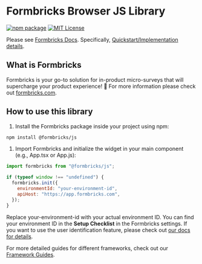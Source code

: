 # Formbricks Browser JS Library

[![npm package](https://img.shields.io/npm/v/@formbricks/js?style=flat-square)](https://www.npmjs.com/package/@formbricks/js)
[![MIT License](https://img.shields.io/badge/License-MIT-red.svg?style=flat-square)](https://opensource.org/licenses/MIT)

Please see [Formbricks Docs](https://formbricks.com/docs).
Specifically, [Quickstart/Implementation details](https://formbricks.com/docs/getting-started/quickstart-in-app-survey).

## What is Formbricks

Formbricks is your go-to solution for in-product micro-surveys that will supercharge your product experience! 🚀 For more information please check out [formbricks.com](https://formbricks.com).

## How to use this library

1. Install the Formbricks package inside your project using npm:

```bash
npm install @formbricks/js
```

1. Import Formbricks and initialize the widget in your main component (e.g., App.tsx or App.js):

```javascript
import formbricks from "@formbricks/js";

if (typeof window !== "undefined") {
  formbricks.init({
    environmentId: "your-environment-id",
    apiHost: "https://app.formbricks.com",
  });
}
```

Replace your-environment-id with your actual environment ID. You can find your environment ID in the **Setup Checklist** in the Formbricks settings. If you want to use the user identification feature, please check out [our docs for details](https://formbricks.com/docs/app-surveys/user-identification).

For more detailed guides for different frameworks, check out our [Framework Guides](https://formbricks.com/docs/getting-started/framework-guides).
